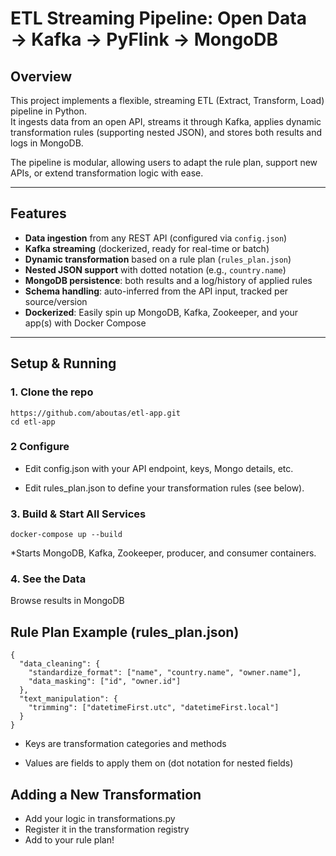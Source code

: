 <!-- # Dynamic Mapping Solution for ETL Source and Destination
This project offers a proposed solution to the problem of dynamic mapping in both the source and destination stages of ETL processes.

The solution accepts a JSON input file, simulating various schemas that may be loaded into the ETL pipeline. A custom schema registry handles schema management, allowing flexible adjustments based on the data structure dynamically (source dynamic mapping).

The data processed includes metrics like temperature. When fields for "heating cost" and "currency" are present, an additional column, "heating cost in euros," is calculated based on currency exchange rates (destination mapping). This feature allows for seamless integration and transformation of varying data schemas within the ETL process.

# PROJECT STRUCTURE:

* flink_code.py: Main script that sets up the Flink streaming environment, loads input data, applies transformations, and writes output to a JSON file.

* schema_manager.py: Manages schema registration and retrieval to enable dynamic transformations based on different schema versions.

* transform_rules_manager.py: Contains the transformation logic using lamda functions for processing input data based on the current schema.

* input.json: Input file containing JSON records to be processed by the Flink job.

* Dockerfile: The Dockerfile to build the environment, install dependencies, and execute the Flink job.

# GETTING STARTED
## Prerequisites
* Docker: Ensure Docker is installed on your system.

* Python 3.10: The Python version used in this project is 3.10. Docker will handle the installation of dependencies and environment setup.

* Apache PyFlink: PyFlink is installed via pip inside the Docker container.


## Build the Docker image: In the project directory, run:
```
build -t flink-job-image . 
```

## Run the Docker container: 
After building the image, run the following command to execute the Flink job:
```
docker run --name flink-job-container -v C:/path_to_your_local_output_directory:/opt/flink/output flink-job-image
```
Note! : 
Make sure to replace C:/path_to_your_local_output_directory with the absolute path of your local output directory. -->
# ETL Streaming Pipeline: Open Data → Kafka → PyFlink → MongoDB

## Overview
This project implements a flexible, streaming ETL (Extract, Transform, Load) pipeline in Python.  
It ingests data from an open API, streams it through Kafka, applies dynamic transformation rules (supporting nested JSON), and stores both results and logs in MongoDB.

The pipeline is modular, allowing users to adapt the rule plan, support new APIs, or extend transformation logic with ease.

---

## Features

- **Data ingestion** from any REST API (configured via `config.json`)
- **Kafka streaming** (dockerized, ready for real-time or batch)
- **Dynamic transformation** based on a rule plan (`rules_plan.json`)
- **Nested JSON support** with dotted notation (e.g., `country.name`)
- **MongoDB persistence**: both results and a log/history of applied rules
- **Schema handling**: auto-inferred from the API input, tracked per source/version
- **Dockerized**: Easily spin up MongoDB, Kafka, Zookeeper, and your app(s) with Docker Compose

---

## Setup & Running

### 1. Clone the repo
``` 
https://github.com/aboutas/etl-app.git
cd etl-app
```

### 2 Configure
* Edit config.json with your API endpoint, keys, Mongo details, etc.

* Edit rules_plan.json to define your transformation rules (see below).


### 3. Build & Start All Services
``` 
docker-compose up --build
```
*Starts MongoDB, Kafka, Zookeeper, producer, and consumer containers.

### 4. See the Data
Browse results in MongoDB

## Rule Plan Example (rules_plan.json)
``` 
{
  "data_cleaning": {
    "standardize_format": ["name", "country.name", "owner.name"],
    "data_masking": ["id", "owner.id"]
  },
  "text_manipulation": {
    "trimming": ["datetimeFirst.utc", "datetimeFirst.local"]
  }
}
```

* Keys are transformation categories and methods

* Values are fields to apply them on (dot notation for nested fields)

## Adding a New Transformation
* Add your logic in transformations.py
* Register it in the transformation registry 
* Add to your rule plan!

